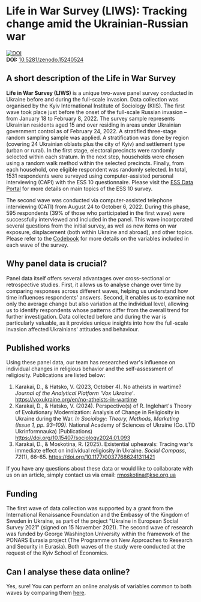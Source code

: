 # Life in War Survey (LIWS): Tracking сhange amid the Ukrainian-Russian war

[![DOI](https://zenodo.org/badge/DOI/10.5281/zenodo.15240524.svg)](https://doi.org/10.5281/zenodo.15240524)  
**DOI:** [10.5281/zenodo.15240524](https://doi.org/10.5281/zenodo.15240524)

## A short description of the Life in War Survey
**Life in War Survey (LIWS)** is a unique two-wave panel survey conducted in Ukraine before and during the full-scale invasion. Data collection was organised by the Kyiv International Institute of Sociology (KIIS). The first wave took place just before the onset of the full-scale Russian invasion – from January 18 to February 8, 2022. The survey sample represents Ukrainian residents aged 15 and over residing in areas under Ukrainian government control as of February 24, 2022. A stratified three-stage random sampling sample was applied. A stratification was done by region (covering 24 Ukrainian oblasts plus the city of Kyiv) and settlement type (urban or rural). In the first stage, electoral precincts were randomly selected within each stratum. In the next step, households were chosen using a random walk method within the selected precincts. Finally, from each household, one eligible respondent was randomly selected. In total, 1531 respondents were surveyed using computer-assisted personal interviewing (CAPI) with the ESS 10 questionnaire. Please visit the [ESS Data Portal](https://ess.sikt.no/en/) for more details on main topics of the ESS 10 survey.

The second wave was conducted via computer-assisted telephone interviewing (CATI) from August 24 to October 6, 2022. During this phase, 595 respondents (39% of those who participated in the first wave) were successfully interviewed and included in the panel. This wave incorporated several questions from the initial survey, as well as new items on war exposure, displacement (both within Ukraine and abroad), and other topics. Please refer to the [Codebook](https://docs.google.com/spreadsheets/d/1dULkFQ2NQG9-8yLbCk4ubOucfAasxY1I/edit?usp=sharing&ouid=102750169329527721605&rtpof=true&sd=true) for more details on the variables included in each wave of the survey.

## Why panel data is crucial?
Panel data itself offers several advantages over cross-sectional or retrospective studies. First, it allows us to analyse change over time by comparing responses across different waves, helping us understand how time influences respondents' answers. Second, it enables us to examine not only the average change but also variation at the individual level, allowing us to identify respondents whose patterns differ from the overall trend for further investigation. Data collected before and during the war is particularly valuable, as it provides unique insights into how the full-scale invasion affected Ukrainians' attitudes and behaviour.

## Published works
Using these panel data, our team has researched war's influence on individual changes in religious behavior and the self-assessment of religiosity. Publications are listed below:
1. Karakai, D., & Hatsko, V. (2023, October 4). No atheists in wartime? *Journal of the Analytical Platform ‘Vox Ukraine’*. https://voxukraine.org/en/no-atheists-in-wartime
2. Karakai, D., & Hatsko, V. (2024). Perspective(s) of R. Inglehart's Theory of Evolutionary Modernization: Analysis of Change in Religiosity in Ukraine during the War. *In Sociology: Theory, Methods, Marketing (Issue 1, pp. 93–109)*. National Academy of Sciences of Ukraine (Co. LTD Ukrinformnauka) (Publications) https://doi.org/10.15407/sociology2024.01.093
3. Karakai, D., & Moskotina, R. (2025). Existential upheavals: Tracing war's immediate effect on individual religiosity in Ukraine. *Social Compass*, *72*(1), 66–85. https://doi.org/10.1177/00377686241311421

If you have any questions about these data or would like to collaborate with us on an article, simply contact us via email: rmoskotina@kse.org.ua

## Funding
The first wave of data collection was supported by a grant from the International Renaissance Foundation and the Embassy of the Kingdom of Sweden in Ukraine, as part of the project "Ukraine in European Social Survey 2021" (signed on 15 November 2021). The second wave of research was funded by George Washington University within the framework of the PONARS Eurasia project (The Programme on New Approaches to Research and Security in Eurasia). Both waves of the study were conducted at the request of the Kyiv School of Economics.

## Can I analyse these data online?
Yes, sure! You can perform an online analysis of variables common to both waves by comparing them [here](https://ruslana-xyz4.shinyapps.io/LIWS_panel/).
